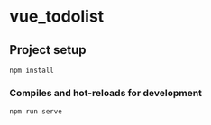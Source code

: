 # vue_todolist

## Project setup
```
npm install
```

### Compiles and hot-reloads for development
```
npm run serve
```